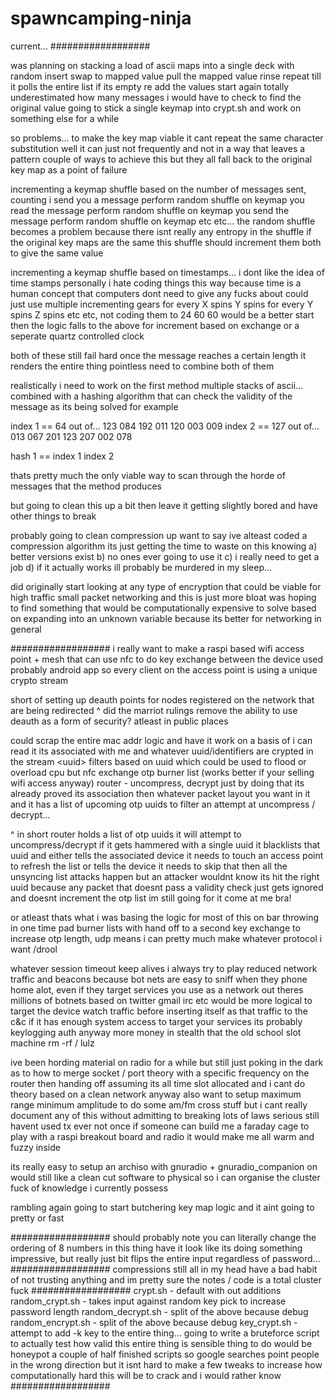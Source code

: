 spawncamping-ninja
==================
current...
##################

was planning on stacking a load of ascii maps into a single deck with random insert swap to mapped value
pull the mapped value rinse repeat till it polls the entire list if its empty re add the values start again
totally underestimated how many messages i would have to check to find the original value 
going to stick a single keymap into crypt.sh and work on something else for a while 

so problems...
to make the key map viable it cant repeat the same character substitution well it can just not frequently and not in a way that leaves a pattern
couple of ways to achieve this but they all fall back to the original key map as a point of failure 

incrementing a keymap shuffle based on the number of messages sent, counting
i send you a message perform random shuffle on keymap
you read the message perform random shuffle on keymap
you send the message perform random shuffle on keymap
etc etc...
the random shuffle becomes a problem because there isnt really any entropy in the shuffle
if the original key maps are the same this shuffle should increment them both to give the same value

incrementing a keymap shuffle based on timestamps...
i dont like the idea of time stamps personally i hate coding things this way because time is a human concept that computers dont need to give any fucks about
could just use multiple incrementing gears for every X spins Y spins for every Y spins Z spins etc etc, not coding them to 24 60 60 would be a better start
then the logic falls to the above for increment based on exchange or a seperate quartz controlled clock

both of these still fail hard once the message reaches a certain length it renders the entire thing pointless need to combine both of them

realistically i need to work on the first method multiple stacks of ascii...
combined with a hashing algorithm that can check the validity of the message as its being solved
for example

index 1 == 64   out of... 123 084 192 011 120 003 009 
index 2 == 127  out of... 013 067 201 123 207 002 078

hash 1 == index 1 <insert math here> index 2

thats pretty much the only viable way to scan through the horde of messages that the method produces 

but going to clean this up a bit then leave it getting slightly bored and have other things to break

probably going to clean compression up want to say ive alteast coded a compression algorithm its just getting 
the time to waste on this knowing
a) better versions exist b) no ones ever going to use it c) i really need to get a job d) if it actually works ill probably be murdered in my sleep...

did originally start looking at any type of encryption that could be viable for high traffic small packet networking and this is just more bloat
was hoping to find something that would be computationally expensive to solve based on expanding into an unknown variable because its better for networking in general

##################
i really want to make a raspi based wifi access point + mesh that can use nfc to do key exchange 
between the device used probably android app so every client on the access point is using a unique crypto stream

short of setting up deauth points for nodes registered on the network that are being redirected
^ did the marriot rulings remove the ability to use deauth as a form of security? atleast in public places

could scrap the entire mac addr logic and have it work on a basis of i can read it its associated with me
and whatever uuid/identifiers are crypted in the stream <uuid<crypted packet>> filters based on uuid which could be used to flood
or overload cpu but nfc exchange otp burner list (works better if your selling wifi access anyway)
router - uncompress, decrypt just by doing that its already proved its association then whatever packet layout you want in it
and it has a list of upcoming otp uuids to filter an attempt at uncompress / decrypt...

^ in short router holds a list of otp uuids it will attempt to uncompress/decrypt if it gets hammered with a single uuid
it blacklists that uuid and either tells the associated device it needs to touch an access point to refresh the list 
or tells the device it needs to skip that then all the unsyncing list attacks happen but an attacker wouldnt know 
its hit the right uuid because any packet that doesnt pass a validity check just gets ignored and doesnt increment the otp list 
im still going for it come at me bra!

or atleast thats what i was basing the logic for most of this on bar throwing in one time pad burner lists with hand off
to a second key exchange to increase otp length, udp means i can pretty much make whatever protocol i want /drool

whatever session timeout keep alives i always try to play reduced network traffic and beacons because bot nets are easy to sniff
when they phone home alot, even if they target services you use as a network out theres millions of botnets based on twitter
gmail irc etc would be more logical to target the device watch traffic before inserting itself as that traffic to the c&c 
if it has enough system access to target your services its probably keylogging auth anyway
more money in stealth that the old school slot machine rm -rf / lulz 

ive been hording material on radio for a while but still just poking in the dark as to how to merge socket / port
theory with a specific frequency on the router then handing off assuming its all time slot allocated and i cant 
do theory based on a clean network anyway
also want to setup maximum range minimum amplitude to do some am/fm cross stuff 
but i cant really document any of this without admitting to breaking lots of laws 
serious still havent used tx ever not once
if someone can build me a faraday cage to play with a raspi breakout board and radio it would make me all warm and fuzzy inside

its really easy to setup an archiso with gnuradio + gnuradio_companion on would still like a clean cut software to physical so i can
organise the cluster fuck of knowledge i currently possess 

rambling again going to start butchering key map logic and it aint going to pretty or fast 

##################
should probably note you can literally change the ordering of 8 numbers in this thing have it look 
like its doing something impressive, but really just bit flips the entire input regardless of password...
##################
compressions still all in my head have a bad habit of not trusting anything
and im pretty sure the notes / code is a total cluster fuck 
##################
crypt.sh - default with out additions
random_crypt.sh - takes input against random key pick to increase password length
random_decrypt.sh - split of the above because debug
random_encrypt.sh - split of the above because debug
key_crypt.sh - attempt to add -k key to the entire thing...
going to write a bruteforce script to actually test how valid this entire thing is
sensible thing to do would be honeypot a couple of half finished scripts so google searches point people in the wrong direction
but it isnt hard to make a few tweaks to increase how computationally hard this will be to crack and i would rather know
##################
